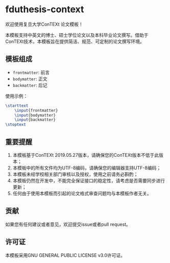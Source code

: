 # fduthesis-context
欢迎使用复旦大学ConTEXt 论文模板！

本模板支持中英文的博士、硕士学位论文以及本科毕业论文撰写。借助于ConTEXt技术，本模板旨在提供简洁、规范、可定制的论文撰写环境。

## 模板组成
+ `frontmatter`: 前言
+ `bodymatter`: 正文
+ `backmatter`: 后记

使用示例：
```tex
\starttext
    \input{frontmatter}
    \input{bodymatter}
    \input{backmatter}
\stoptext
```

## 重要提醒
1. 本模板基于ConTEXt 2019.05.27版本，请确保您的ConTEXt版本不低于此版本；
2. 本模板中的所有文件均为UTF-8编码，请确保您的编辑器支持UTF-8编码；
3. 本模板未经学校相关部门审核以及授权，使用之前请务必斟酌；
4. 本模板仍然在开发中，不能完全保证接口的稳定性，请考虑是否需要同步进行更新；
5. 任何由于使用本模板而引起的论文格式审查问题均与本模板作者无关。

## 贡献

如果您有任何建议或者意见，欢迎提交issue或者pull request。

## 许可证

本模板采用GNU GENERAL PUBLIC LICENSE v3.0许可证。

